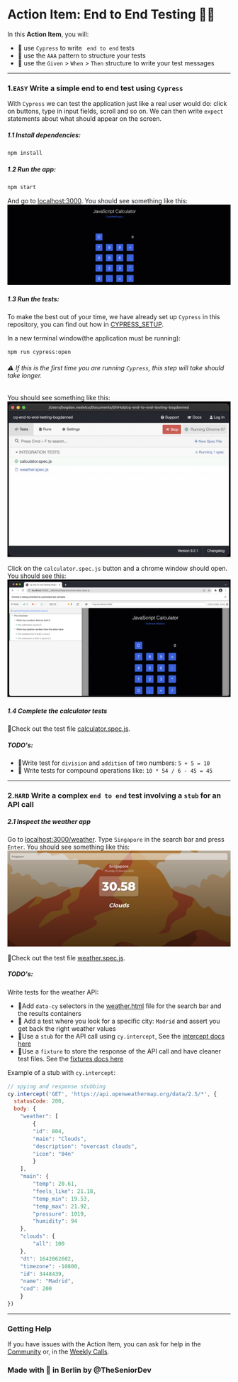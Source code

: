 # Action Item: End to End Testing :ok_woman:
In this **Action Item**, you will:
- :rocket: use `Cypress` to write ` end to end` tests
- :nut_and_bolt: use the `AAA` pattern to structure your tests
- :ledger: use the `Given` > `When` > `Then` structure to write your test messages
------

### 1.`EASY` Write a simple end to end test using `Cypress`
With `Cypress` we can test the application just like a real user would do: click on buttons, type in input fields, scroll and so on. We can then write `expect` statements about what should appear on the screen.

##### 1.1 Install dependencies:
```bash
npm install
```
##### 1.2 Run the app:
```bash
npm start
```
And go to [localhost:3000](http://localhost:3000). You should see something like this:
![app_screen](assets/app_screen.png)
##### 1.3 Run the tests:
To make the best out of your time, we have already set up `Cypress` in this repository, you can find out how in [CYPRESS_SETUP](CYPRESS_SETUP.md). 

In a new terminal window(the application must be running):
```bash
npm run cypress:open
```
###### :warning: If this is the first time you are running `Cypress`, this step will take should take longer.

You should see something like this:
![cypress_control](assets/cypress_control.png)

Click on the `calculator.spec.js` button and a chrome window should open. You should see this:
![cypress_running](assets/cypress_running.png)


##### 1.4 Complete the calculator tests

:construction:Check out the test file [calculator.spec.js](cypress/integration/calculator.spec.js).

##### TODO's:
- 📝Write test for `division` and `addition` of two numbers: `5 + 5 = 10`
- 📝 Write tests for compound operations like: `10 * 54 / 6 - 45 = 45` 


------

### 2.`HARD` Write a complex `end to end` test involving a `stub` for an API call

##### 2.1 Inspect the weather app
Go to [localhost:3000/weather](http://localhost:3000/weather). Type `Singapore` in the search bar and press `Enter`. You should see something like this:
![weather-app](assets/weather_app.png)

:construction:Check out the test file [weather.spec.js](cypress/integration/weather.spec.js).

##### TODO's:
Write tests for the weather API:
- 📝Add `data-cy` selectors in the [weather.html](/public/weather.html) file for the search bar and the results containers
- 📝 Add a test where you look for a specific city: `Madrid` and assert you get back the right weather values
- 📝Use a `stub` for the API call using `cy.intercept`, See the [intercept docs here](https://docs.cypress.io/api/commands/intercept#Usage)
- 📝Use a `fixture` to store the response of the API call and have cleaner test files. See the [fixtures docs here](https://docs.cypress.io/api/commands/fixture)

Example of a stub with `cy.intercept`:
```javascript
// spying and response stubbing
cy.intercept('GET', 'https://api.openweathermap.org/data/2.5/*', {
  statusCode: 200,
  body: {
    "weather": [
        {
        "id": 804,
        "main": "Clouds",
        "description": "overcast clouds",
        "icon": "04n"
        }
    ],
    "main": {
        "temp": 20.61,
        "feels_like": 21.18,
        "temp_min": 19.53,
        "temp_max": 21.92,
        "pressure": 1019,
        "humidity": 94
    },
    "clouds": {
        "all": 100
    },
    "dt": 1642062602,
    "timezone": -10800,
    "id": 3448439,
    "name": "Madrid",
    "cod": 200
    }
})

```


------

### Getting Help 
If you have issues with the Action Item, you can ask for help in the [Community](https://community.theseniordev.com/) or, in the [Weekly Calls](https://calendar.google.com/calendar/u/0?cid=Y19kbGVoajU1Z2prNXZmYmdoYmxtdDRvN3JyNEBncm91cC5jYWxlbmRhci5nb29nbGUuY29t).

### Made with :orange_heart: in Berlin by @TheSeniorDev
